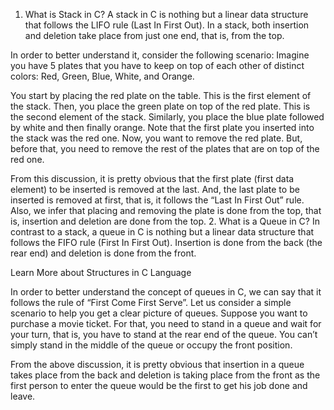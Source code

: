  1. What is Stack in C?
A stack in C is nothing but a linear data structure that follows the LIFO rule (Last In First Out). In a stack, both insertion and deletion take place from just one end, that is, from the top.

In order to better understand it, consider the following scenario: Imagine you have 5 plates that you have to keep on top of each other of distinct colors: Red, Green, Blue, White, and Orange.

You start by placing the red plate on the table. This is the first element of the stack. Then, you place the green plate on top of the red plate. This is the second element of the stack. Similarly, you place the blue plate followed by white and then finally orange. Note that the first plate you inserted into the stack was the red one. Now, you want to remove the red plate. But, before that, you need to remove the rest of the plates that are on top of the red one.

From this discussion, it is pretty obvious that the first plate (first data element) to be inserted is removed at the last. And, the last plate to be inserted is removed at first, that is, it follows the “Last In First Out” rule. Also, we infer that placing and removing the plate is done from the top, that is, insertion and deletion are done from the top.
2. What is a Queue in C?
In contrast to a stack, a queue in C is nothing but a linear data structure that follows the FIFO rule (First In First Out). Insertion is done from the back (the rear end) and deletion is done from the front.

Learn More about Structures in C Language

In order to better understand the concept of queues in C, we can say that it follows the rule of “First Come First Serve”. Let us consider a simple scenario to help you get a clear picture of queues. Suppose you want to purchase a movie ticket. For that, you need to stand in a queue and wait for your turn, that is, you have to stand at the rear end of the queue. You can’t simply stand in the middle of the queue or occupy the front position.

From the above discussion, it is pretty obvious that insertion in a queue takes place from the back and deletion is taking place from the front as the first person to enter the queue would be the first to get his job done and leave.
